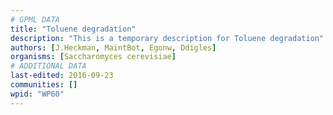 ```yaml
---
# GPML DATA
title: "Toluene degradation"
description: "This is a temporary description for Toluene degradation"
authors: [J.Heckman, MaintBot, Egonw, Ddigles]
organisms: [Saccharomyces cerevisiae]
# ADDITIONAL DATA
last-edited: 2016-09-23
communities: []
wpid: "WP60"
---
```

